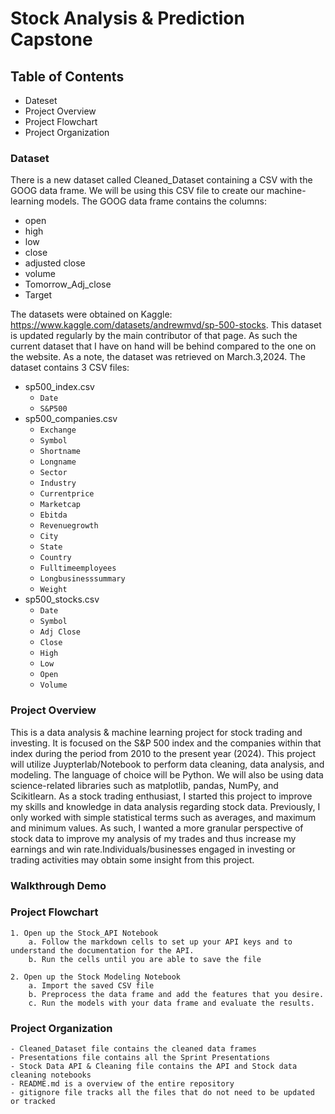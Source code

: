 # Stock Analysis & Prediction Capstone 

## Table of Contents 
- Dateset
- Project Overview
- Project Flowchart
- Project Organization

### Dataset 
There is a new dataset called Cleaned_Dataset containing a CSV with the GOOG data frame. We will be using this CSV file to create our machine-learning models.
The GOOG data frame contains the columns:
- open
- high
- low
- close
- adjusted close
- volume
- Tomorrow_Adj_close
- Target

The datasets were obtained on Kaggle: https://www.kaggle.com/datasets/andrewmvd/sp-500-stocks. This dataset is updated regularly by the main contributor of that page. As such the current dataset that I have on hand will be behind compared to the one on the website. As a note, the dataset was retrieved on March.3,2024. 
The dataset contains 3 CSV files: 
- sp500_index.csv
    - `Date`
    - `S&P500`
- sp500_companies.csv
    - `Exchange`
    - `Symbol`
    - `Shortname`
    - `Longname`
    - `Sector`
    - `Industry`
    - `Currentprice`
    - `Marketcap`
    - `Ebitda`
    - `Revenuegrowth`
    - `City`
    - `State`
    - `Country`
    - `Fulltimeemployees`
    - `Longbusinesssummary`
    - `Weight`
- sp500_stocks.csv
    - `Date`
    - `Symbol`
    - `Adj Close`
    - `Close`
    - `High`
    - `Low`
    - `Open`
    - `Volume`
### Project Overview 
  This is a data analysis & machine learning project for stock trading and investing. It is focused on the S&P 500 index and the companies within that index during the period from 2010 to the present year (2024). This project will utilize Juypterlab/Notebook to perform data cleaning, data analysis, and modeling. The language of choice will be Python. We will also be using data science-related libraries such as matplotlib, pandas, NumPy, and Scikitlearn. As a stock trading enthusiast, I started this project to improve my skills and knowledge in data analysis regarding stock data. Previously, I only worked with simple statistical terms such as averages, and maximum and minimum values. As such, I wanted a more granular perspective of stock data to improve my analysis of my trades and thus increase my earnings and win rate.Individuals/businesses engaged in investing or trading activities may obtain some insight from this project. 
### Walkthrough Demo

### Project Flowchart 
    1. Open up the Stock_API Notebook
        a. Follow the markdown cells to set up your API keys and to understand the documentation for the API.
        b. Run the cells until you are able to save the file

    2. Open up the Stock Modeling Notebook
        a. Import the saved CSV file
        b. Preprocess the data frame and add the features that you desire.
        c. Run the models with your data frame and evaluate the results.
### Project Organization 
    - Cleaned_Dataset file contains the cleaned data frames
    - Presentations file contains all the Sprint Presentations
    - Stock Data API & Cleaning file contains the API and Stock data cleaning notebooks
    - README.md is a overview of the entire repository
    - gitignore file tracks all the files that do not need to be updated or tracked
